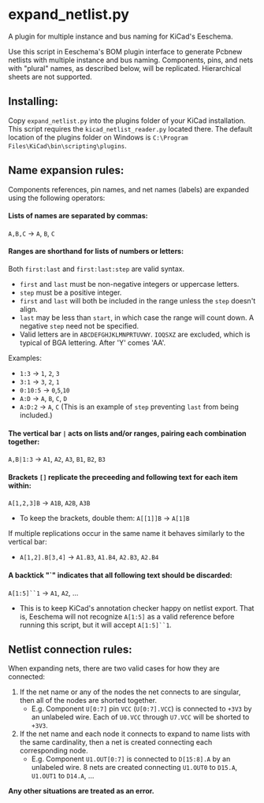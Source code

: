 # expand_netlist.py

A plugin for multiple instance and bus naming for KiCad's Eeschema.

Use this script in Eeschema's BOM plugin interface to generate Pcbnew netlists with multiple instance and bus naming. Components, pins, and nets with "plural" names, as described below, will be replicated. Hierarchical sheets are not supported.

## Installing:
Copy `expand_netlist.py` into the plugins folder of your KiCad installation. This script requires the `kicad_netlist_reader.py` located there. The default location of the plugins folder on Windows is `C:\Program Files\KiCad\bin\scripting\plugins`.

## Name expansion rules:
Components references, pin names, and net names (labels) are expanded using the following operators:
  
#### Lists of names are separated by commas:
`A,B,C` -> `A`, `B`, `C`

#### Ranges are shorthand for lists of numbers or letters:
Both `first:last` and `first:last:step` are valid syntax.
- `first` and `last` must be non-negative integers or uppercase letters.
- `step` must be a positive integer.
- `first` and `last` will both be included in the range unless the `step` doesn't align.
- `last` may be less than `start`, in which case the range will count down. A negative `step` need not be specified.
- Valid letters are in `ABCDEFGHJKLMNPRTUVWY`. `IOQSXZ` are excluded, which is typical of BGA lettering. After 'Y' comes 'AA'.

Examples:
- `1:3` -> `1`, `2`, `3`
- `3:1` -> `3`, `2`, `1`
- `0:10:5` -> `0`,`5`,`10`
- `A:D` -> `A`, `B`, `C`, `D`
- `A:D:2` -> `A`, `C` (This is an example of `step` preventing `last` from being included.)

#### The vertical bar `|` acts on lists and/or ranges, pairing each combination together:
`A,B|1:3` -> `A1`, `A2`, `A3`, `B1`, `B2`, `B3`

#### Brackets `[]` replicate the preceeding and following text for each item within:
`A[1,2,3]B` -> `A1B`, `A2B`, `A3B`
- To keep the brackets, double them: `A[[1]]B` -> `A[1]B`

If multiple replications occur in the same name it behaves similarly to the vertical bar:
- `A[1,2].B[3,4]` -> `A1.B3`, `A1.B4`, `A2.B3`, `A2.B4`
  
#### A backtick "\`" indicates that all following text should be discarded:
`A[1:5]``1` -> `A1`, `A2`, ...
- This is to keep KiCad's annotation checker happy on netlist export. That is, Eeschema will not recognize `A[1:5]` as a valid reference before running this script, but it will accept `A[1:5]``1`.

## Netlist connection rules:
When expanding nets, there are two valid cases for how they are connected:
1) If the net name or any of the nodes the net connects to are singular,
   then all of the nodes are shorted together.
   - E.g. Component `U[0:7]` pin `VCC` (`U[0:7].VCC`) is connected to `+3V3` by an unlabeled wire.
   Each of `U0.VCC` through `U7.VCC` will be shorted to `+3V3`.
2) If the net name and each node it connects to expand to name lists with the same
   cardinality, then a net is created connecting each corresponding node.
   - E.g. Component `U1.OUT[0:7]` is connected to `D[15:8].A` by an unlabeled wire.
   8 nets are created connecting `U1.OUT0` to `D15.A`, `U1.OUT1` to `D14.A`, ...

**Any other situations are treated as an error.**
